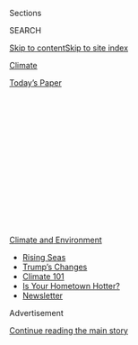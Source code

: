 <div id="app">

<div>

<div>

<div>

<div class="NYTAppHideMasthead css-1q2w90k e1suatyy0">

<div class="section css-ui9rw0 e1suatyy2">

<div class="css-eph4ug er09x8g0">

<div class="css-6n7j50">

</div>

<span class="css-1dv1kvn">Sections</span>

<div class="css-10488qs">

<span class="css-1dv1kvn">SEARCH</span>

</div>

[Skip to content](#site-content)[Skip to site
index](#site-index)

</div>

<div id="masthead-section-label" class="css-1wr3we4 eaxe0e00">

[Climate](https://www.nytimes3xbfgragh.onion/section/climate)

</div>

<div class="css-10698na e1huz5gh0">

</div>

</div>

<div id="masthead-bar-one" class="section hasLinks css-15hmgas e1csuq9d3">

<div class="css-uqyvli e1csuq9d0">

</div>

<div class="css-1uqjmks e1csuq9d1">

</div>

<div class="css-9e9ivx">

[](https://myaccount.nytimes3xbfgragh.onion/auth/login?response_type=cookie&client_id=vi)

</div>

<div class="css-1bvtpon e1csuq9d2">

[Today’s
Paper](https://www.nytimes3xbfgragh.onion/section/todayspaper)

</div>

</div>

</div>

</div>

<div data-aria-hidden="false">

<div id="site-content" data-role="main">

<div>

<div class="css-1aor85t" style="opacity:0.000000001;z-index:-1;visibility:hidden">

<div class="css-1hqnpie">

<div class="css-epjblv">

<span class="css-17xtcya">[Climate](/section/climate)</span><span class="css-x15j1o">|</span><span class="css-fwqvlz">John
Houghton, Who Sounded Alarm on Climate Change, Dies at
88</span>

</div>

<div class="css-k008qs">

<div class="css-1iwv8en">

<span class="css-18z7m18"></span>

<div>

</div>

</div>

<span class="css-1n6z4y">https://nyti.ms/3554JYj</span>

<div class="css-1705lsu">

<div class="css-4xjgmj">

<div class="css-4skfbu" data-role="toolbar" data-aria-label="Social Media Share buttons, Save button, and Comments Panel with current comment count" data-testid="share-tools">

  - 
  - 
  - 
  - 
    
    <div class="css-6n7j50">
    
    </div>

  - 

</div>

</div>

</div>

</div>

</div>

</div>

<div id="NYT_TOP_BANNER_REGION" class="css-13pd83m">

<div>

<div id="styln-prism-menu-1591906231550" class="section interactive-content interactive-size-medium css-1edisqu">

<div class="css-17ih8de interactive-body">

<div id="scroll-container" class="css-1gj85ro">

[<span class="styln-title-wrap"><span class="css-1pje3qr">Climate
and</span><span class="css-1pje3qr">
Environment</span></span>](https://www.nytimes3xbfgragh.onion/section/climate?action=click&pgtype=Article&state=default&region=TOP_BANNER&context=storylines_menu)

  - [Rising
    Seas](https://www.nytimes3xbfgragh.onion/2020/07/30/climate/sea-level-inland-floods.html?action=click&pgtype=Article&state=default&region=TOP_BANNER&context=storylines_menu)
  - [Trump’s
    Changes](https://www.nytimes3xbfgragh.onion/interactive/2020/climate/trump-environment-rollbacks.html?action=click&pgtype=Article&state=default&region=TOP_BANNER&context=storylines_menu)
  - [Climate 101](https://www.nytimes3xbfgragh.onion/interactive/2020/04/19/climate/climate-crash-course-1.html?action=click&pgtype=Article&state=default&region=TOP_BANNER&context=storylines_menu)
  - [Is Your Hometown
    Hotter?](https://www.nytimes3xbfgragh.onion/interactive/2018/08/30/climate/how-much-hotter-is-your-hometown.html?action=click&pgtype=Article&state=default&region=TOP_BANNER&context=storylines_menu)
  - [Newsletter](https://www.nytimes3xbfgragh.onion/newsletters/climate-change?action=click&pgtype=Article&state=default&region=TOP_BANNER&context=storylines_menu)

</div>

</div>

</div>

</div>

</div>

<div id="top-wrapper" class="css-1sy8kpn">

<div id="top-slug" class="css-l9onyx">

Advertisement

</div>

[Continue reading the main
story](#after-top)

<div class="ad top-wrapper" style="text-align:center;height:100%;display:block;min-height:250px">

<div id="top" class="place-ad" data-position="top" data-size-key="top">

</div>

</div>

<div id="after-top">

</div>

</div>

<div>

<div id="sponsor-wrapper" class="css-1hyfx7x">

<div id="sponsor-slug" class="css-19vbshk">

Supported by

</div>

[Continue reading the main
story](#after-sponsor)

<div id="sponsor" class="ad sponsor-wrapper" style="text-align:center;height:100%;display:block">

</div>

<div id="after-sponsor">

</div>

</div>

<div class="css-186x18t">

Those We’ve Lost

</div>

<div class="css-1vkm6nb ehdk2mb0">

# John Houghton, Who Sounded Alarm on Climate Change, Dies at 88

</div>

He led the United Nations panel on global warming that won a Nobel Peace
Prize; he died from complications of the coronavirus

<div class="css-79elbk" data-testid="photoviewer-wrapper">

<div class="css-z3e15g" data-testid="photoviewer-wrapper-hidden">

</div>

<div class="css-1a48zt4 ehw59r15" data-testid="photoviewer-children">

![<span class="css-16f3y1r e13ogyst0" data-aria-hidden="true">Dr. John
Houghton, right, the former director-general of the U.K.’s
Meteorological Office, at a London weather center. He went on to become
a key figure in the U.N.’s seminal studies on climate
change.</span><span class="css-cnj6d5 e1z0qqy90" itemprop="copyrightHolder"><span class="css-1ly73wi e1tej78p0">Credit...</span><span><span>PA
Images, via Getty
Images</span></span></span>](https://static01.graylady3jvrrxbe.onion/images/2020/04/26/obituaries/26hougton-obit2/23hougton1-articleLarge.jpg?quality=75&auto=webp&disable=upscale)

</div>

</div>

<div class="css-18e8msd">

<div class="css-vp77d3 epjyd6m0">

<div class="css-hus3qt ey68jwv0" data-aria-hidden="true">

[![John
Schwartz](https://static01.graylady3jvrrxbe.onion/images/2018/02/16/multimedia/author-john-schwartz/author-john-schwartz-thumbLarge.jpg
"John Schwartz")](https://www.nytimes3xbfgragh.onion/by/john-schwartz)

</div>

<div class="css-1baulvz">

By [<span class="css-1baulvz last-byline" itemprop="name">John
Schwartz</span>](https://www.nytimes3xbfgragh.onion/by/john-schwartz)

</div>

</div>

  - 
    
    <div class="css-ld3wwf e16638kd2">
    
    April 23,
    2020
    
    </div>

  - 
    
    <div class="css-4xjgmj">
    
    <div class="css-d8bdto" data-role="toolbar" data-aria-label="Social Media Share buttons, Save button, and Comments Panel with current comment count" data-testid="share-tools">
    
      - 
      - 
      - 
      - 
        
        <div class="css-6n7j50">
        
        </div>
    
      - 
    
    </div>
    
    </div>

</div>

</div>

<div class="section meteredContent css-1r7ky0e" name="articleBody" itemprop="articleBody">

<div class="css-1fanzo5 StoryBodyCompanionColumn">

<div class="css-53u6y8">

*This obituary is part of a series about people who have died in the
coronavirus pandemic. Read about others*
[*here*](https://www.nytimes3xbfgragh.onion/series/people-who-have-died-of-the-coronavirus)*.*

John Houghton, a climate scientist and influential figure in the United
Nations panel that brought the threat of climate change to the world’s
attention and received a Nobel Prize, died on April 15 in Dolgellau,
Wales. He was 88.

The cause was complications of the novel coronavirus, according to his
granddaughter Hannah Malcolm, who [announced the death, at a hospital,
on
Twitter](https://twitter.com/hannahmmalcolm/status/1250778555505655808).

A key participant in the United Nations Intergovernmental Panel on
Climate Change, Dr. Houghton was the lead editor of the organization’s
first three reports, issued in 1990, 1995 and 2001. With each report,
the evidence underpinning global warming [and the role humans play in
causing it grew more
ineluctable](https://archive.ipcc.ch/publications_and_data/ar4/wg1/en/ch9s9-1-3.html),
[and the calls for international action became more
pressing.](https://www.nytimes3xbfgragh.onion/2000/10/26/us/a-shift-in-stance-on-global-warming-theory.html)
The group [received the 2007 Nobel Peace Prize jointly with Al
Gore](https://www.nobelprize.org/prizes/peace/2007/summary/), the former
vice president and climate campaigner.

</div>

</div>

<div class="css-1fanzo5 StoryBodyCompanionColumn">

<div class="css-53u6y8">

[Speaking about climate change
in 1994](https://www.nytimes3xbfgragh.onion/1994/09/20/science/emissions-must-be-cut-to-avert-shift-in-climate-panel-says.html),
Dr. Houghton said that delay served no one. “We should start to do what
we can do now and also begin to plan to do more,” he said, and “not wait
10 or 20 years till things are more clear.”

Mr. Gore recalled Dr. Houghton in a statement as “a critical voice
bringing the urgency of the climate crisis to the attention of
policymakers.”

“He took seriously the responsibility of scientists to not only produce
research,” Mr. Gore added, “but also to help ensure that the public
world understood the implications of that
research.”

<div id="NYT_MAIN_CONTENT_1_REGION" class="css-9tf9ac">

<div>

<div id="styln-prism-guide-1593610178459" class="section interactive-content interactive-size-medium css-1ftcdic">

<div class="css-17ih8de interactive-body">

<div id="prism-freeform-block-37356" class="css-19mumt8" data-role="complementary" data-storyline="Climate and Environment" data-truncated="false" tabindex="0">

<div class="css-a8d9oz">

<div>

[](https://www.nytimes3xbfgragh.onion/section/climate?action=click&pgtype=Article&state=default&region=MAIN_CONTENT_1&context=storylines_keepup)

### Climate and Environment ›

#### Keep Up on the Latest Climate News

Updated July 30, 2020

Here’s what you need to know about the latest climate change news this
week:

  -   - [Floods
        in](https://www.nytimes3xbfgragh.onion/2020/07/30/climate/bangladesh-floods.html?action=click&pgtype=Article&state=default&region=MAIN_CONTENT_1&context=storylines_keepup)[Bangladesh](https://www.nytimes3xbfgragh.onion/2020/07/30/climate/bangladesh-floods.html?action=click&pgtype=Article&state=default&region=MAIN_CONTENT_1&context=storylines_keepup)
        are punishing the people least responsible for climate change.
      - As climate change raises sea levels, [storm surges and high
        tides](https://www.nytimes3xbfgragh.onion/2020/07/30/climate/sea-level-inland-floods.html?action=click&pgtype=Article&state=default&region=MAIN_CONTENT_1&context=storylines_keepup)
        are likely to push farther inland.
      - The E.P.A. inspector general plans to investigate whether a
        rollback of fuel efficiency standards [violated government
        rules](https://www.nytimes3xbfgragh.onion/2020/07/27/climate/trump-fuel-efficiency-rule.html?action=click&pgtype=Article&state=default&region=MAIN_CONTENT_1&context=storylines_keepup).

<div id="styln-survey-component-37356" class="styln-survey-component">

</div>

</div>

</div>

</div>

</div>

</div>

</div>

</div>

Peter Gleick, a climate scientist and member of the U.S. National
Academy of Sciences, said in an email: “He understood earlier than most,
and was willing to tell the politicians, that climate change was real
and a threat not just to the richer countries, but especially to the
poorer ones.”

Religion was central to Dr. Houghton’s life. In his autobiography “[In
the Eye of the
Storm”](https://www.amazon.com/Eye-Storm-Autobiography-John-Houghton/dp/0745955843/ref=tmm_pap_swatch_0?_encoding=UTF8&qid=&sr=#reader_0745955843)
(2013, with Gill Tavner), he said: “It was increasingly clear to me that
the universe is God’s creation. As science was the means by which I
would be able to explore and describe God’s creative work, I could not
see how there could possibly be conflict between science and faith.”

</div>

</div>

<div class="css-1fanzo5 StoryBodyCompanionColumn">

<div class="css-53u6y8">

Dr. Houghton provided a spark that led to a climate movement within the
evangelical community. In 2002, the Rev. Rich Cizik, an American
evangelical leader, heard Dr. Houghton speak at the University of Oxford
in England and had a “conversion on climate change so profound that he
likened it to an ‘altar call,’ when nonbelievers accept Jesus as their
savior,” [The New York
Times](https://www.nytimes3xbfgragh.onion/2005/03/10/us/evangelical-leaders-swing-influence-behind-effort-to-combat-global.html)
wrote in 2005.

</div>

</div>

<div class="css-79elbk" data-testid="photoviewer-wrapper">

<div class="css-z3e15g" data-testid="photoviewer-wrapper-hidden">

</div>

<div class="css-1a48zt4 ehw59r15" data-testid="photoviewer-children">

![<span class="css-16f3y1r e13ogyst0" data-aria-hidden="true">Dr.
Houghton in 2014. Al Gore remembered him as a “critical voice bringing
the urgency of the climate crisis to the attention of
policymakers.”</span><span class="css-cnj6d5 e1z0qqy90" itemprop="copyrightHolder"><span class="css-1ly73wi e1tej78p0">Credit...</span><span>Ramon
De La Rocha/EPA, via
Shutterstock</span></span>](https://static01.graylady3jvrrxbe.onion/images/2020/04/26/obituaries/26Houghton/23Houghton-articleLarge.jpg?quality=75&auto=webp&disable=upscale)

</div>

</div>

<div class="css-1fanzo5 StoryBodyCompanionColumn">

<div class="css-53u6y8">

John Theodore Houghton was born in Dyserth, Wales, on Dec. 30, 1931, to
Sidney and Miriam (Yarwood) Houghton. His father was a history teacher,
and his mother taught mathematics before becoming a homemaker. At 16,
John received a scholarship to Jesus College, Oxford, in 1948.

“Not only was I 16,” he wrote in the autobiography, “but I was a rather
young 16 from a strict Christian background, with very little experience
of anything other than home.”

But he made his way, studying mathematics and physics. He graduated from
Oxford with a bachelor’s degree in 1951 and a doctorate in atmospheric,
oceanic and planetary physics in 1955. He began to teach at Oxford in
1958.

In the 1970s, Dr. Houghton worked with NASA on the remote sensing
instruments that allowed its [Nimbus
satellites](https://www.nasa.gov/content/goddard/nimbus-nasa-remembers-first-earth-observations)
to explore the earth’s atmosphere; the instrumentation helped transform
the study of weather systems and the environment. In 1972, he became a
fellow of the Royal Society, the British scientific society.

Dr. Houghton was director general and chief executive of the United
Kingdom’s Meteorological Office from 1983 to 1991 and joined the effort
to form the Intergovernmental Panel on Climate Change, or I.P.C.C. He
served as a chairman of the panel’s scientific assessment working group
from 1988 to 2002. In 1990, he helped set up the [Hadley Center for
Climate Prediction and
Research](https://www.metoffice.gov.uk/weather/climate-change/organisations-and-reports/met-office-hadley-centre),
a leading center of climate work in Britain. He was knighted in 1991.

</div>

</div>

<div class="css-1fanzo5 StoryBodyCompanionColumn">

<div class="css-53u6y8">

Dr. Houghton’s other books include “[Global Warming: The Complete
Briefing](https://www.amazon.com/gp/product/1107463793?ie=UTF8&tag=thewaspos09-20&camp=1789&linkCode=xm2&creativeASIN=1107463793 "www.amazon.com"),”
first published in 1994, and [“Does God Play Dice? A Look at the Story
of the
Universe”](https://www.amazon.com/Does-Play-Dice-Story-Universe/dp/0310515718)
(1988).

He married Margaret Broughton in 1962; she died in 1986. In 1988, he
married Sheila Thompson. In addition to his granddaughter Hannah, he is
survived by his wife; two children from his first marriage, Peter
Houghton and Janet Malcolm; a younger brother, Paul; and six other
grandchildren. An older brother, [David, died
in 2015](https://rmets.onlinelibrary.wiley.com/doi/pdf/10.1002/wea.2566).

In recent years Dr. Houghton had retired to the Welsh seaside and was
fading into dementia, Hannah [Malcolm said,
adding](https://twitter.com/hannahmmalcolm/status/1250778581476749314):
“But the sea remained with him. A good life.”

As a leader of the I.P.C.C., he had the skills of a statesman, said
Jean-Pascal van Ypersele of the Université Catholique de Louvain ******
in Belgium. He recalled watching Dr. Houghton co-chair a meeting in 1995
in Madrid that led to a statement that the smoking gun of climate change
had been found: The influence of human activities on climate was
becoming discernible in observations of the present, not just in
projections of the future.

“Fossil fuel companies and oil-dependent countries were intensely
lobbying at that I.P.C.C. meeting to try to dilute the message,” Dr. van
Ypersele said. But Dr. Houghton, he added, “had a deep understanding of
the science,” and “he was also a British gentleman, able to listen
patiently to the views of vested interests, and manage the meeting so
that scientists would have the last word, as it should be.”

After a marathon session that was still going at 4 a.m., the tough
language was approved.

Despite such efforts, however, effective global action to blunt the
effects of a warming world has yet to happen. In a [series of Twitter
messages about her
grandfather,](https://twitter.com/hannahmmalcolm/status/1250778576405880833)
Ms. Malcolm said: “When I was younger, my consistent memory of him was
warnings over the devastation waiting us if we didn’t act on climate
change. And I remember thinking how glad I was that scientists like him
were in charge. But of course it isn’t the scientists in charge.”

</div>

</div>

<div>

</div>

</div>

<div>

</div>

<div>

</div>

<div>

</div>

<div>

<div id="bottom-wrapper" class="css-1ede5it">

<div id="bottom-slug" class="css-l9onyx">

Advertisement

</div>

[Continue reading the main
story](#after-bottom)

<div id="bottom" class="ad bottom-wrapper" style="text-align:center;height:100%;display:block;min-height:90px">

</div>

<div id="after-bottom">

</div>

</div>

</div>

</div>

</div>

## Site Index

<div>

</div>

## Site Information Navigation

  - [© <span>2020</span> <span>The New York Times
    Company</span>](https://help.nytimes3xbfgragh.onion/hc/en-us/articles/115014792127-Copyright-notice)

<!-- end list -->

  - [NYTCo](https://www.nytco.com/)
  - [Contact
    Us](https://help.nytimes3xbfgragh.onion/hc/en-us/articles/115015385887-Contact-Us)
  - [Work with us](https://www.nytco.com/careers/)
  - [Advertise](https://nytmediakit.com/)
  - [T Brand Studio](http://www.tbrandstudio.com/)
  - [Your Ad
    Choices](https://www.nytimes3xbfgragh.onion/privacy/cookie-policy#how-do-i-manage-trackers)
  - [Privacy](https://www.nytimes3xbfgragh.onion/privacy)
  - [Terms of
    Service](https://help.nytimes3xbfgragh.onion/hc/en-us/articles/115014893428-Terms-of-service)
  - [Terms of
    Sale](https://help.nytimes3xbfgragh.onion/hc/en-us/articles/115014893968-Terms-of-sale)
  - [Site
    Map](https://spiderbites.nytimes3xbfgragh.onion)
  - [Help](https://help.nytimes3xbfgragh.onion/hc/en-us)
  - [Subscriptions](https://www.nytimes3xbfgragh.onion/subscription?campaignId=37WXW)

</div>

</div>

</div>

</div>
